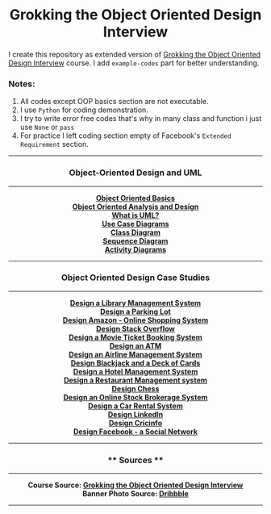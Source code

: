<h1 align="center">Grokking the Object Oriented Design Interview</h1>

I create this repository as extended version of [Grokking the Object Oriented Design Interview](https://www.educative.io/courses/grokking-the-object-oriented-design-interview) course. I add `example-codes` part for better understanding.

### **Notes:**

1. All codes except OOP basics section are not executable.
2. I use `Python` for coding demonstration.
3. I try to write error free codes that's why in many class and function i just use `None` or `pass`
4. For practice I left coding section empty of Facebook's `Extended Requirement` section.

<hr/>
<h3 align="center">Object-Oriented Design and UML</h3>
<hr/>
<p align="center">
    <a href="object-oriented-design-and-uml/object-oriented-basics.md"><b>Object Oriented Basics</b></a>
    <br />
    <a href="object-oriented-design-and-uml/object-oriented-analysis-and-design.md"><b>Object Oriented Analysis and Design</b></a>
    <br />
    <a href="object-oriented-design-and-uml/what-is-uml.md"><b>What is UML?</b></a>
    <br />
    <a href="object-oriented-design-and-uml/use-case-diagrams.md"><b>Use Case Diagrams</b></a>
    <br />
    <a href="object-oriented-design-and-uml/class-diagram.md"><b>Class Diagram</b></a>
    <br />
    <a href="object-oriented-design-and-uml/sequence-diagram.md"><b>Sequence Diagram</b></a>
    <br />
    <a href="object-oriented-design-and-uml/activity-diagrams.md"><b>Activity Diagrams</b></a>
</p>
<hr />
<h3 align="center">Object Oriented Design Case Studies</h3>
<hr />
<p align="center">
    <a href="object-oriented-design-case-studies/design-a-library-management-system.md"><b>Design a Library Management System</b></a>
    <br />
    <a href="object-oriented-design-case-studies/design-a-parking-lot.md"><b>Design a Parking Lot</b></a>
    <br />
    <a href="object-oriented-design-case-studies/design-amazon-online-shopping-system.md"><b>Design Amazon - Online Shopping System</b></a>
    <br />
    <a href="object-oriented-design-case-studies/design-stack-overflow.md"><b>Design Stack Overflow</b></a>
    <br />
    <a href="object-oriented-design-case-studies/design-a-movie-ticket-booking-system.md"><b>Design a Movie Ticket Booking System</b></a>
    <br />
    <a href="object-oriented-design-case-studies/design-an-atm.md"><b>Design an ATM</b></a>
    <br />
    <a href="object-oriented-design-case-studies/design-an-airline-management-system.md"><b>Design an Airline Management System</b></a>
    <br />
    <a href="object-oriented-design-case-studies/design-blackjack-and-a-deck-of-cards.md"><b>Design Blackjack and a Deck of Cards</b></a>
    <br />
    <a href="object-oriented-design-case-studies/design-a-hotel-management-system.md"><b>Design a Hotel Management System</b></a>
    <br />
    <a href="object-oriented-design-case-studies/design-a-restaurant-management-system.md"><b>Design a Restaurant Management system</b></a>
    <br />
    <a href="object-oriented-design-case-studies/design-chess.md"><b>Design Chess</b></a>
    <br />
    <a href="object-oriented-design-case-studies/design-an-online-stock-brokerage-system.md"><b>Design an Online Stock Brokerage System</b></a>
    <br />
    <a href="object-oriented-design-case-studies/design-a-car-rental-system.md"><b>Design a Car Rental System</b></a>
    <br />
    <a href="object-oriented-design-case-studies/design-linkedin.md"><b>Design LinkedIn</b></a>
    <br />
    <a href="object-oriented-design-case-studies/design-cricinfo.md"><b>Design Cricinfo</b></a>
    <br />
    <a href="object-oriented-design-case-studies/design-facebook.md"><b>Design Facebook - a Social Network</b></a>
</p>
<hr />
<h3 align="center">** Sources **</h3>
<hr />
<p align="center">
    <b>Course Source: <b/></b><a href="https://www.educative.io/courses/grokking-the-object-oriented-design-interview"><b>Grokking the Object Oriented Design Interview</b></a>
    <br />
    <b>Banner Photo Source: <b/></b><a href="https://dribbble.com"><b>Dribbble</b></a>
</p>
<hr />